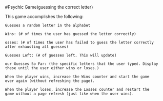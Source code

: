 #Psychic Game(guessing the correct letter)

This game accomplishes the following:

	Guesses a random letter in the alphabet

	Wins: (# of times the user has guessed the letter correctly)

	osses: (# of times the user has failed to guess the letter correctly after exhausting all guesses)

	Guesses Left: (# of guesses left. This will update)

	our Guesses So Far: (the specific letters that the user typed. Display these until the user either wins or loses.)

	When the player wins, increase the Wins counter and start the game over again (without refreshing the page).

	When the player loses, increase the Losses counter and restart the game without a page refresh (just like when the user wins).